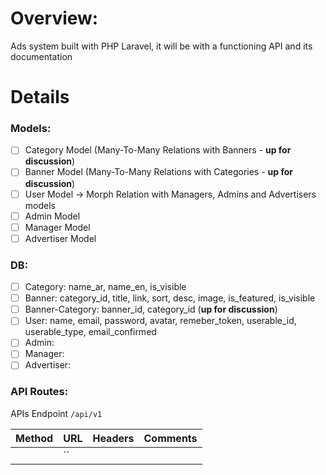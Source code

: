 # Overview:
Ads system built with PHP Laravel, it will be with a functioning API and its documentation 


# Details

### Models:
- [ ] Category Model (Many-To-Many Relations with Banners - **up for discussion**)
- [ ] Banner Model (Many-To-Many Relations with Categories - **up for discussion**)
- [ ] User Model -> Morph Relation with Managers, Admins and Advertisers models
- [ ] Admin Model
- [ ] Manager Model
- [ ] Advertiser Model

### DB:
- [ ] Category: name_ar, name_en, is_visible
- [ ] Banner: category_id, title, link, sort, desc, image, is_featured, is_visible
- [ ] Banner-Category: banner_id, category_id (**up for discussion**)
- [ ] User: name, email, password, avatar, remeber_token, userable_id, userable_type, email_confirmed
- [ ] Admin: 
- [ ] Manager:
- [ ] Advertiser:

### API Routes:
APIs Endpoint `/api/v1`

| Method                  | URL                  		 | Headers                  | Comments                  				|
| ----------------------- | ---------------------------- | ------------------------ | ----------------------------------------- |
|                         | ``	 	 					 | 		 					| 											|
